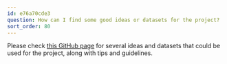```yaml
---
id: e76a70cde3
question: How can I find some good ideas or datasets for the project?
sort_order: 80
---
```


Please check [this GitHub page](https://github.com/DataTalksClub/llm-zoomcamp/blob/main/project.md) for several ideas and datasets that could be used for the project, along with tips and guidelines.